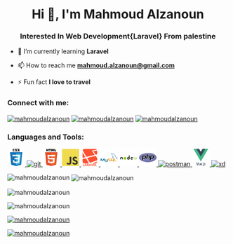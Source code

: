 <h1 align="center">Hi 👋, I'm Mahmoud Alzanoun</h1>
<h3 align="center">Interested In Web Development{Laravel} From palestine</h3>



- 🌱 I’m currently learning **Laravel**

- 📫 How to reach me **mahmoud.alzanoun@gmail.com**

- ⚡ Fun fact **I love to travel**

<h3 align="left">Connect with me:</h3>
<p align="left">
<a href="https://twitter.com/mahmoudalzanoun" target="blank"><img align="center" src="https://raw.githubusercontent.com/rahuldkjain/github-profile-readme-generator/master/src/images/icons/Social/twitter.svg" alt="mahmoudalzanoun" height="30" width="40" /></a>
<a href="https://fb.com/mahmoudalzanoun" target="blank"><img align="center" src="https://raw.githubusercontent.com/rahuldkjain/github-profile-readme-generator/master/src/images/icons/Social/facebook.svg" alt="mahmoudalzanoun" height="30" width="40" /></a>
<a href="https://instagram.com/mahmoudalzanoun" target="blank"><img align="center" src="https://raw.githubusercontent.com/rahuldkjain/github-profile-readme-generator/master/src/images/icons/Social/instagram.svg" alt="mahmoudalzanoun" height="30" width="40" /></a>
</p>

<h3 align="left">Languages and Tools:</h3>
<p align="left"> <a href="https://www.w3schools.com/css/" target="_blank" rel="noreferrer"> <img src="https://raw.githubusercontent.com/devicons/devicon/master/icons/css3/css3-original-wordmark.svg" alt="css3" width="40" height="40"/> </a> <a href="https://git-scm.com/" target="_blank" rel="noreferrer"> <img src="https://www.vectorlogo.zone/logos/git-scm/git-scm-icon.svg" alt="git" width="40" height="40"/> </a> <a href="https://www.w3.org/html/" target="_blank" rel="noreferrer"> <img src="https://raw.githubusercontent.com/devicons/devicon/master/icons/html5/html5-original-wordmark.svg" alt="html5" width="40" height="40"/> </a> <a href="https://developer.mozilla.org/en-US/docs/Web/JavaScript" target="_blank" rel="noreferrer"> <img src="https://raw.githubusercontent.com/devicons/devicon/master/icons/javascript/javascript-original.svg" alt="javascript" width="40" height="40"/> </a> <a href="https://laravel.com/" target="_blank" rel="noreferrer"> <img src="https://raw.githubusercontent.com/devicons/devicon/master/icons/laravel/laravel-plain-wordmark.svg" alt="laravel" width="40" height="40"/> </a> <a href="https://www.mysql.com/" target="_blank" rel="noreferrer"> <img src="https://raw.githubusercontent.com/devicons/devicon/master/icons/mysql/mysql-original-wordmark.svg" alt="mysql" width="40" height="40"/> </a> <a href="https://nodejs.org" target="_blank" rel="noreferrer"> <img src="https://raw.githubusercontent.com/devicons/devicon/master/icons/nodejs/nodejs-original-wordmark.svg" alt="nodejs" width="40" height="40"/> </a> <a href="https://www.php.net" target="_blank" rel="noreferrer"> <img src="https://raw.githubusercontent.com/devicons/devicon/master/icons/php/php-original.svg" alt="php" width="40" height="40"/> </a> <a href="https://postman.com" target="_blank" rel="noreferrer"> <img src="https://www.vectorlogo.zone/logos/getpostman/getpostman-icon.svg" alt="postman" width="40" height="40"/> </a> <a href="https://vuejs.org/" target="_blank" rel="noreferrer"> <img src="https://raw.githubusercontent.com/devicons/devicon/master/icons/vuejs/vuejs-original-wordmark.svg" alt="vuejs" width="40" height="40"/> </a> <a href="https://www.adobe.com/products/xd.html" target="_blank" rel="noreferrer"> <img src="https://cdn.worldvectorlogo.com/logos/adobe-xd.svg" alt="xd" width="40" height="40"/> </a> </p>

<p><img align="left" src="https://github-readme-stats.vercel.app/api/top-langs?username=mahmoudalzanoun&show_icons=true&locale=en&layout=compact" alt="mahmoudalzanoun" /></p>

<p>&nbsp;<img align="center" src="https://github-readme-stats.vercel.app/api?username=mahmoudalzanoun&show_icons=true&locale=en" alt="mahmoudalzanoun" /></p>

<p><img align="center" src="https://github-readme-streak-stats.herokuapp.com/?user=mahmoudalzanoun&" alt="mahmoudalzanoun" /></p>
<p align="left"> <img src="https://komarev.com/ghpvc/?username=mahmoudalzanoun&label=Profile%20views&color=0e75b6&style=flat" alt="mahmoudalzanoun" /> </p>

<p align="left"> <a href="https://github.com/ryo-ma/github-profile-trophy"><img src="https://github-profile-trophy.vercel.app/?username=mahmoudalzanoun" alt="mahmoudalzanoun" /></a> </p>

<p align="left"> <a href="https://twitter.com/mahmoudalzanoun" target="blank"><img src="https://img.shields.io/twitter/follow/mahmoudalzanoun?logo=twitter&style=for-the-badge" alt="mahmoudalzanoun" /></a> </p>
